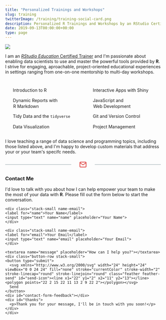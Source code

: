 ```yaml
---
title: "Personalized Trainings and Workshops"
slug: training
twitterImage: /training/training-social-card.png
description: Personalized R Trainings and Workshops by an RStudio Certified Education Training Partner.
date: 2019-09-13T00:00:00+00:00
type: page
---
```


<object data="training.svg" type="image/svg+xml" class="training-header">
  <img src="training.png" />
</object>

<p>
  I am an
  <a href="https://rstudio-trainers.netlify.com"><em>RStudio Education</em> Certified Trainer</a> and I'm passionate about enabling data scientists to use and master the powerful tools provided by <strong>R</strong>. I strive for engaging, aproachable, project-oriented educational experiences in settings ranging from one-on-one mentorship to multi-day workshops.
</p>

<div class="topic-lists">
<ul>
<li>Introduction to R</li>
<li>Dynamic Reports with R&nbsp;Markdown</li>
<li>Tidy Data and the <code>tidyverse</code></li>
<li>Data Visualization</li>
</ul>

<ul>
<li>Interactive Apps with Shiny</li>
<li>JavaScript and Web&nbsp;Development</li>
<li>Git and Version Control</li>
<li>Project Management</li>
</ul>
</div>

<p>
I love teaching a range of data science and programming topics, including those listed above, and I'm happy to develop custom materials that address your or your team's specifc needs.
</p>

<div class="email-divider">
<div class="email-divider-line"></div>
<div class="email-divider-icon">
<svg xmlns="http://www.w3.org/2000/svg" width="24" height="24" viewBox="0 0 24 24" fill="none" stroke="currentColor" stroke-width="2" stroke-linecap="round" stroke-linejoin="round" class="feather feather-mail"><path d="M4 4h16c1.1 0 2 .9 2 2v12c0 1.1-.9 2-2 2H4c-1.1 0-2-.9-2-2V6c0-1.1.9-2 2-2z"></path><polyline points="22,6 12,13 2,6"></polyline></svg>
</div>
<div class="email-divider-line"></div>
</div>

<h3>Contact Me</h3>

<p>I'd love to talk with you about how I can help empower your team to make the most of your data with <strong>R</strong>. Please fill out the form below to start the conversation.
</p>

<form action="https://formstatic.dev" method="post" class="stack-large contact-form" onsubmit="return validateForm()">
    <input type="hidden" name="$processor" value="email">
    <input type="hidden" name="$to" value="garrick@adenbuie.com">
    <input type="hidden" name="$reply_to" value="garrick@adenbuie.com">
    <input type="hidden" name="$subject" value="Training Inquiry">
    <input type="hidden" name="$redirect_to" value="https://www.garrickadenbuie.com/training/?thanks=true">
    
    <div class="stack-small name-email">
    <label for="name">Your Name</label>
    <input type="text" name="name" placeholder="Your Name">
    </div>
    
    <div class="stack-small name-email">
    <label for="email">Your Email</label>
    <input type="text" name="email" placeholder="Your Email">
    </div>
    
    <textarea name="message" placeholder="How can I help you?"></textarea>
    <div class="button-row stack-small">
    <button type="submit">
      <svg xmlns="http://www.w3.org/2000/svg" width="24" height="24" viewBox="0 0 24 24" fill="none" stroke="currentColor" stroke-width="2" stroke-linecap="round" stroke-linejoin="round" class="feather feather-send" id="send-icon"><line x1="22" y1="2" x2="11" y2="13"></line><polygon points="22 2 15 22 11 13 2 9 22 2"></polygon></svg> 
      Send
    </button>
    <div id="contact-form-feedback"></div>
    <div id="thanks">
      <p>Thank you for your message, I'll be in touch with you soon!</p>
    </div>
    </div>
</form>

<style>
object[type*="svg"] {
  width: 100%;
}
.topic-lists {
  display: grid;
  grid-template-columns: 1fr 1fr;
  grid-gap: 1em;
}
.topic-lists {
  margin: 2em 0 1em 0;
  padding: 0;
}
@media screen and (max-width: 450px) {
  .topic-lists {
    grid-template-columns: 1fr;
    grid-gap: 0;
    margin: 1em auto;
    width: max-content;
  }
}
.topic-lists ul {
  list-style: none;
  padding: 0;
}
.topic-lists li {
  line-height: 18px;
  padding-left: 26px;
}
.topic-lists li + li {
  margin-top: 1em;
}
.topic-lists li::before {
	background-image: url(hexagon.svg);
	width: 18px;
	height: 18px;
	display: inline-block;
	content: '';
	margin-right: 0.5em;
	vertical-align: middle;
	opacity: 0.85;
	margin-left: -26px;
}
.contact-form button {
	padding: 0.5em 1em;
	text-decoration: none;
	border: solid 1px #002B36;
	border-radius: 4px;
	color: #002B36;
	background-color: #FFFFFF;
  font-size: 1em;
}
.contact-form button:hover {
  background-color: #002B36;
  color: #FFFFFF;
  cursor: pointer;
}
#send-icon {
	height: 15px;
	width: 15px;
	margin: 0 0.25em -2px -0.25em;
}
.contact-form label {
  display: block;
}
.contact-form input, .contact-form textarea {
  width: 100%;
  max-width: 800px;
  border: 1px solid #E4E9E9;
  border-radius: 7px;
  padding: 10px;
  font-size: 0.8em;
}
.contact-form input {
  height: 40px;
  transition: border-color 0.5s ease-in-out;
}
.contact-form textarea {
  height: 150px;
  font-family: inherit;
}
.contact-form input.invalid {
  border-color: #DC322F;
}
#contact-form-feedback {
  font-size: 0.8em;
  color: #DC322F;
  opacity: 0;
  transition: opacity 0.5s ease-in-out;
}
#contact-form-feedback.invalid {
  opacity: 1;
}
#thanks {
  opacity: 0;
}
@media screen and (min-width: 480px) and (max-width: 767px) {
  .contact-form .name-email {
    width: 47.5%;
    float: left;
  }
  .name-email + .name-email {
    margin-left: 5%;
  }
}
@media screen and (min-width: 1020px) {
  .contact-form .name-email {
    width: 47.5%;
    float: left;
  }
  .name-email + .name-email {
    margin-left: 5%;
  }
}
[class^="stack"] {
  margin-top: 0;
  margin-bottom: 0;
}
.stack-small > * + * {
  margin-top: 0.5em;
}
.stack-large > * + * {
  margin-top: 1em;
}
.email-divider {
  display: grid;
  width: 100%;
  text-align: center;
  grid-template-columns: 1fr auto 1fr;
  grid-column-gap: 1em;
  align-items: center;
  justify-items: center;
  margin: 1.5em 0;
}
.email-divider-line {
  height: 2px;
  width: 100%;
  background: #002B3640;
}
.email-divider-icon {
  min-width: 48px;
}
.feather-mail {
  color: #DC322F;
  vertical-align: middle;
}
</style>

<script>
const email = document.querySelector('input[name="email"]')
const feedback = document.getElementById('contact-form-feedback')

const validateEmail = (s) => {
  // https://stackoverflow.com/a/9204568
  return s === '' ? true : /^[^\s@]+@[^\s@]+\.[^\s@]+$/.test(s)
}

function validateForm() {
  const eml = email.value
  feedback.classList.remove('invalid')
  if (eml === '' || !validateEmail(eml)) {
    if (eml === '') {
      feedback.innerHTML = 'Please enter your email address so that I can reply to you.'
    } else {
      feedback.innerHTML = 'Please check your email address.'
    }
    feedback.classList.add('invalid')
    email.classList.add('invalid')
    return false
  }
  feedback.innerHTML = ''
  return true
}

email.addEventListener('keyup', e => {
  const eml = e.target.value
  const isValid = validateEmail(eml)
  email.classList.toggle('invalid', !isValid)
  const reply = document.querySelector('input[name="$reply_to"]')
  if (eml !== '' && isValid) {
    // update reply_to field in form
    reply.value = eml
  } else {
    reply.value = 'garrick@adenbuie.com'
  }
})

// show thank you message
if (new RegExp(/#thanks/).test(window.location)) {
  document.getElementById("thanks").style.opacity = 1
}
// set correct redirect url
const this_url = new URL(window.location)
const redirect_url = this_url.origin + "/training/#thanks"
const redirect = document.querySelector('input[name="$redirect_to"]')
redirect.value = redirect_url
</script>
